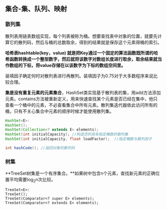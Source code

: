## 集合-集、队列、映射

### 散列集

散列表用链表数组实现，每个列表被称为桶。想要查找表中对象的位置，就要先计算它的散列码，然后与桶的总数取余，得到的结果就是保存这个元素得桶的索引。

**哈希表hashtable(key，value) 就是把Key通过一个固定的算法函数既所谓的哈希函数转换成一个整型数字，然后就将该数字对数组长度进行取余，取余结果就当作数组的下标，将value存储在以该数字为下标的数组空间里。**

装填因子确定何时对散列表进行再散列。装填因子为0.75对于大多数程序来说比较合理。

**集是没有重复元素的元素集合**，HashSet类实现基于散列表的集，用add方法添加元素。contains方法被重新定义，用来快速查找某个元素是否已经在集中，他只查看一个桶中的元素，不必查看集合中所有元素。散列集迭代器依此访问所有的桶，只有不关心集合中元素的顺序时候才能使用散列集。

~~~java
HashSet<E>:
HashSet();
HashSet(Collection<? extends E> elements);
HashSet(int initialCapacity); //构造空的具有指定桶数的散列集
HashSet(int initialCapacity, float loadFactor);  //指定桶数与散列因子
~~~

~~~Java
int hashCode(); //返回对象的散列码
~~~

### 树集

**TreeSet树集是一个有序集合。**如果树中包含n个元素，查找新元素的正确位置平均需要log<sub>2</sub>n次比较。

~~~
TreeSet<E>:
TreeSet();
TreeSet(Comparator<? super E> elements);
TreeSet(Comparator<? extends E> elements);
~~~

